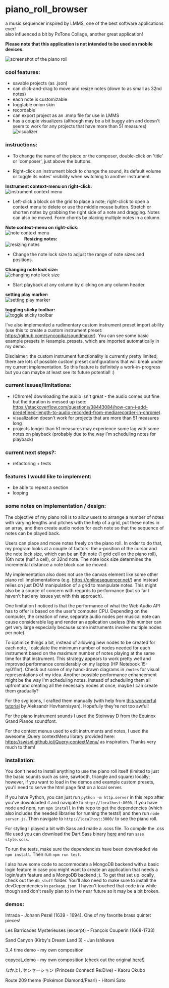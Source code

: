 # piano_roll_browser    
a music sequencer inspired by LMMS, one of the best software applications ever!    
also influenced a bit by PxTone Collage, another great application!    
    
**Please note that this application is not intended to be used on mobile devices.**    
    
![screenshot of the piano roll](screenshots/current.png "current look")    
    
### cool features:    
- savable projects (as .json)    
- can click-and-drag to move and resize notes (down to as small as 32nd notes)   
- each note is customizable    
- togglable onion skin    
- recordable    
- can export project as an .mmp file for use in LMMS    
- has a couple visualizers (although may be a bit buggy atm and doesn't seem to work for any projects that have more than 51 measures)    
![visualizer](screenshots/visualizer.gif "visualizer")    
    
### instructions:    
- To change the name of the piece or the composer, double-click on 'title' or 'composer', just above the buttons.     
    
- Right-click an instrument block to change the sound, its default volume or toggle its notes' visibility when switching to another instrument.    
    
**Instrument context-menu on right-click:**    
![instrument context menu](screenshots/instrument_menu.gif "instrument context menu")   
    
- Left-click a block on the grid to place a note; right-click to open a context menu to delete or use the middle mouse button. Stretch or shorten notes by grabbing the right side of a note and dragging. Notes can also be moved. Form chords by placing multiple notes in a column.    
    
**Note context-menu on right-click:**    
![note context menu](screenshots/note_menu.gif "note context menu")   
　　　　
**Resizing notes:**    
![resizing notes](screenshots/note_resize.gif "resizing notes")    
    
- Change the note lock size to adjust the range of note sizes and positions.    
    
**Changing note lock size:**    
![changing note lock size](screenshots/note_lock.gif "changing note lock size")    
    
- Start playback at any column by clicking on any column header.    
    
**setting play marker:**    
![setting play marker](screenshots/playmarker.gif "setting playback at a certain column with the play marker")    
    
**toggling sticky toolbar:**    
![toggle sticky toolbar](screenshots/sticky_toolbar.gif "toggling the toolbar to be sticky")    
    
I've also implemented a rudimentary custom instrument preset import ability (use this to create a custom instrument preset: https://github.com/syncopika/soundmaker). You can see some basic example presets in /example_presets, which are imported automatically in my demo.    
    
Disclaimer: the custom instrument functionality is currently pretty limited; there are lots of possible custom preset configurations that will break under my current implementation. So this feature is definitely a work-in-progress but you can maybe at least see its future potential! :)    
    
### current issues/limitations:        
- (Chrome) downloading the audio isn't great - the audio comes out fine but the duration is messed up (see: https://stackoverflow.com/questions/38443084/how-can-i-add-predefined-length-to-audio-recorded-from-mediarecorder-in-chrome).    
- visualization doesn't work for projects that are more than 51 measures long
- projects longer than 51 measures may experience some lag with some notes on playback (probably due to the way I'm scheduling notes for playback)
    
### current next steps?:    
- refactoring + tests    
    
### features I would like to implement:    
- be able to repeat a section    
- looping
    
### some notes on implementation / design:    
The objective of my piano roll is to allow users to arrange a number of notes with varying lengths and pitches with the help of a grid, put these notes in an array, and then create audio nodes for each note so that the sequence of notes can be played back.    
    
Users can place and move notes freely on the piano roll. In order to do that, my program looks at a couple of factors: the x-position of the cursor and the note lock size, which can be an 8th note (1 grid cell on the piano roll), 16th note (half a cell), or 32nd note. The note lock size determines the incremental distance a note block can be moved.    
    
My implementation also does not use the canvas element like some other piano roll implementations (e.g. https://onlinesequencer.net/) and instead relies on just DOM manipulation of a grid to manipulate notes. This might also be a source of concern with regards to performance (but so far I haven't had any issues yet with this approach).    
    
One limitation I noticed is that the performance of what the Web Audio API has to offer is based on the user's computer CPU. Depending on the computer, the creation of new, separate audio nodes per musical note can cause considerable lag and render an application useless (this number can get very large especially because some instruments involve multiple nodes per note).    
    
To optimize things a bit, instead of allowing new nodes to be created for each note, I calculate the minimum number of nodes needed for each instrument based on the maximum number of notes playing at the same time for that instrument. This strategy appears to work pretty well and improved performance considerably on my laptop (HP Notebook 15-ay011nr). Check out some of my hand-drawn diagrams in `/notes` for visual representations of my idea. Another possible performance enhancement might be the way I'm scheduling notes. Instead of scheduling them all upfront and creating all the necessary nodes at once, maybe I can create them gradually?
    
For the svg icons, I crafted them manually (with help from [this wonderful tutorial](https://www.aleksandrhovhannisyan.com/blog/svg-tutorial-how-to-code-svg-icons-by-hand/) by Aleksandr Hovhannisyan). Hopefully they're not too awful!    
    
For the piano instrument sounds I used the Steinway D from the Equinox Grand Pianos soundfont.    
    
For the context menus used to edit instruments and notes, I used the awesome jQuery contextMenu library provided here: https://swisnl.github.io/jQuery-contextMenu/ as inspiration. Thanks very much to them!    
    
### installation:    
You don't need to install anything to use the piano roll itself (limited to just the basic sounds such as sine, sawtooth, triangle and square) locally; however, if you want to load in the demos and example custom presets, you'll need to serve the html page first on a local server.    
    
If you have Python, you can just run `python -m http.server` in this repo after you've downloaded it and navigate to `http://localhost:8000`. If you have node and npm, run `npm install` in this repo to get the dependencies (which also includes the needed libraries for running the tests!) and then run `node server.js`. Then navigate to `http://localhost:3000/` to see the piano roll.    
    
For styling I played a bit with Sass and made a .scss file. To compile the .css file used you can download the Dart Sass binary [here](https://github.com/sass/dart-sass/releases/) and run `sass style.scss`.    
    
To run the tests, make sure the dependencies have been downloaded via `npm install`. Then run `npm run test`.    
    
I also have some code to accommodate a MongoDB backend with a basic login feature in case you might want to create an application that needs a login/auth feature and a MongoDB backend ;). To get that set up locally, check out the `db_stuff` folder. You'll also need to make sure to install the devDependencies in `package.json`. I haven't touched that code in a while though and don't really plan to in the near future so it may be a bit broken.    
    
### demos:    
Intrada - Johann Pezel (1639 - 1694). One of my favorite brass quintet pieces!    
    
Les Barricades Mysterieuses (excerpt) - François Couperin (1668-1733)    
    
Sand Canyon (Kirby's Dream Land 3) - Jun Ishikawa
    
3_4 time demo - my own composition    
    
copycat_demo - my own composition (check out the original [here](https://opengameart.org/content/copycat)!)    
    
なかよしセンセーション (Princess Connect! Re:Dive) - Kaoru Okubo    
    
Route 209 theme (Pokémon Diamond/Pearl) - Hitomi Sato
